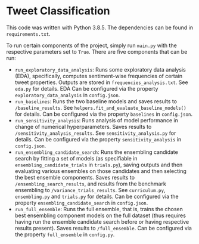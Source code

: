 # Tweet Classification

This code was written with Python 3.8.5.  The dependencies can be found in `requirements.txt`.

To run certain components of the project, simply run `main.py` with the respective parameters set to `True`. There are five components that can be run:
- `run_exploratory_data_analysis`: Runs some exploratory data analysis (EDA), specifically, computes sentiment-wise frequencies of certain tweet properties. Outputs are stored in `frequencies_analysis.txt`. See `eda.py` for details. EDA Can be configured via the property `exploratory_data_analysis` in `config.json`. 
- `run_baselines`: Runs the two baseline models and saves results to `/baseline_results`. See `helpers.fit_and_evaluate_baseline_models()` for details. Can be configured via the property `baselines` in `config.json`.
- `run_sensitivity_analysis`: Runs analysis of model performance in change of numerical hyperparameters. Saves results to `/sensitivity_analysis_results`. See `sensitivity_analysis.py` for details. Can be configured via the property `sensitivity_analysis` in `config.json`.
- `run_ensembling_candidate_search`: Runs the ensembling candidate search by fitting a set of models (as specifiable in `ensembling_candidate_trials` in `trials.py`), saving outputs and then evaluating various ensembles on those candidates and then selecting the best ensemble components. Saves results to `/ensembling_search_results`, and results from the benchmark ensembling to `/variance_trials_results`. See `curriculum.py`, `ensembling.py` and `trials.py` for details. Can be configured via the property `ensembling_candidate_search` in `config.json`.   
- `run_full_ensemble`: Runs the full ensemble, that is, trains the chosen best ensembling component models on the full dataset (thus requires having run the ensemble candidate search before or having respective results present). Saves results to `/full_ensemble`. Can be configured via the property `full_ensemble` in `config.py`. 
